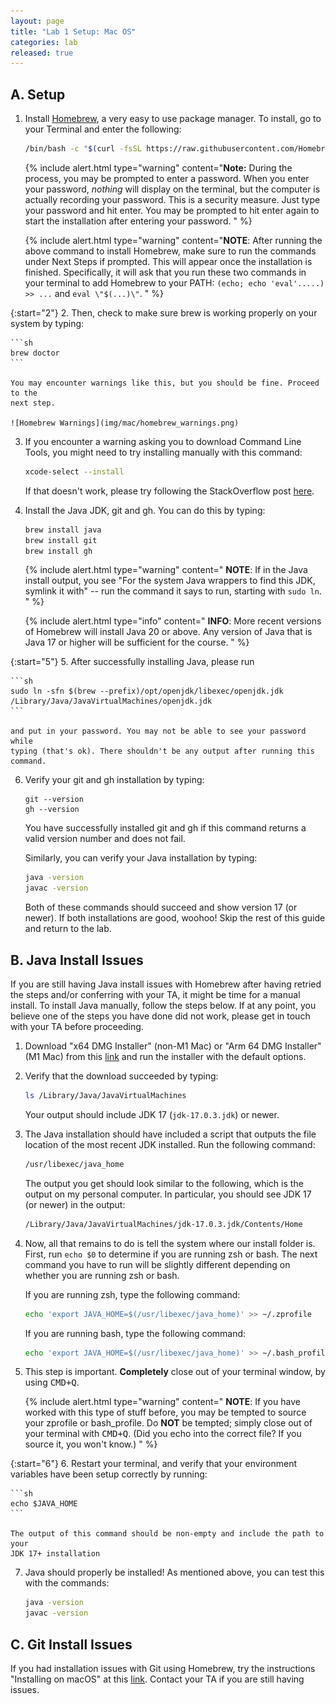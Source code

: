 ```yaml
---
layout: page
title: "Lab 1 Setup: Mac OS"
categories: lab
released: true
---
```


## A. Setup

1.  Install [Homebrew](https://brew.sh/), a very easy to use package manager.
    To install, go to your Terminal and enter the following:

    ```sh
    /bin/bash -c "$(curl -fsSL https://raw.githubusercontent.com/Homebrew/install/HEAD/install.sh)"
    ```

    {% include alert.html type="warning" content="**Note:** During the process, you may be prompted to 
    enter a password. When you enter your password, _nothing_ will display on the terminal, but the
    computer is actually recording your password. This is a security measure. Just type your password and 
    hit enter. You may be prompted to hit enter again to start the installation after entering your password.
    " %}

    {% include alert.html type="warning" content="**NOTE**: After running the above command to install
    Homebrew, make sure to run the commands under Next Steps if prompted. This will appear once the
    installation is finished. Specifically, it will ask that you run these two commands in your terminal
    to add Homebrew to your PATH: `(echo; echo 'eval'.....) >> ...` and `eval \"$(...)\"`.
    " %}

{:start="2"}
2.  Then, check to make sure brew is working properly on your system by typing:

    ```sh
    brew doctor
    ```

    You may encounter warnings like this, but you should be fine. Proceed to the
    next step.

    ![Homebrew Warnings](img/mac/homebrew_warnings.png)

3.  If you encounter a warning asking you to download Command Line Tools, you might need to try installing
    manually with this command: 
    ```sh
    xcode-select --install
    ```
    If that doesn't work, please try following the StackOverflow post 
    [here](http://stackoverflow.com/questions/9329243/xcode-4-4-and-later-install-command-line-tools).

4.  Install the Java JDK, git and gh. You can do this by typing:

    ```sh
    brew install java
    brew install git
    brew install gh
    ```

    {% include alert.html type="warning" content="
    **NOTE**: If in the Java install output, you see \"For the system Java wrappers to
    find this JDK, symlink it with\" -- run the command it says to run, starting
    with `sudo ln`.
    " %}

    {% include alert.html type="info" content="
    **INFO**: More recent versions of Homebrew will install Java 20 or above. Any version of
    Java that is Java 17 or higher will be sufficient for the course.
    " %}

{:start="5"} 
5. After successfully installing Java, please run

    ```sh
    sudo ln -sfn $(brew --prefix)/opt/openjdk/libexec/openjdk.jdk /Library/Java/JavaVirtualMachines/openjdk.jdk
    ```

    and put in your password. You may not be able to see your password while
    typing (that's ok). There shouldn't be any output after running this command.

6. Verify your git and gh installation by typing:

    ```shell
    git --version
    gh --version
    ```

    You have successfully installed git and gh if this command returns a valid version
    number and does not fail.

    Similarly, you can verify your Java installation by typing:

    ```sh
    java -version
    javac -version
    ```

    Both of these commands should succeed and show version 17 (or newer). If both
    installations are good, woohoo! Skip the rest of this guide and return to the lab.

## B. Java Install Issues

If you are still having Java install issues with Homebrew after having retried
the steps and/or conferring with your TA, it might be time for a manual
install. To install Java manually, follow the steps below. If at any point,
you believe one of the steps you have done did not work, please get in
touch with your TA before proceeding.

1.  Download "x64 DMG Installer" (non-M1 Mac) or "Arm 64 DMG Installer" (M1 Mac)
    from this
    [link](https://www.oracle.com/java/technologies/downloads/#jdk17-mac)
    and run the installer with the default options.

2.  Verify that the download succeeded by typing:

    ```sh
    ls /Library/Java/JavaVirtualMachines
    ```

    Your output should include JDK 17 (`jdk-17.0.3.jdk`) or newer.

3.  The Java installation should have included a script that outputs the file
    location of the most recent JDK installed. Run the following command:

    ```sh
    /usr/libexec/java_home
    ```

    The output you get should look similar to the following, which is the
    output on my personal computer. In particular, you should see JDK 17
    (or newer) in the output:

    ```sh
    /Library/Java/JavaVirtualMachines/jdk-17.0.3.jdk/Contents/Home
    ```

4.  Now, all that remains to do is tell the system where our install folder is.
    First, run `echo $0` to determine if you are running zsh or bash. The next
    command you have to run will be slightly different depending on whether you
    are running zsh or bash.

    If you are running zsh, type the following command:

    ```sh
    echo 'export JAVA_HOME=$(/usr/libexec/java_home)' >> ~/.zprofile
    ```

    If you are running bash, type the following command:

    ```sh
    echo 'export JAVA_HOME=$(/usr/libexec/java_home)' >> ~/.bash_profile
    ```

5.  This step is important. **Completely** close out of your terminal window,
    by using <kbd>CMD+Q</kbd>.

    {% include alert.html type="warning" content="
    **NOTE**: If you have worked with this type of stuff
    before, you may be tempted to source your zprofile or bash_profile. Do
    **NOT** be tempted; simply close out of your terminal with <kbd>CMD+Q</kbd>.
    (Did you echo into the correct file? If you source it, you won't know.)
    " %}

{:start="6"} 
6. Restart your terminal, and verify that your environment variables have been
setup correctly by running:

    ```sh
    echo $JAVA_HOME
    ```

    The output of this command should be non-empty and include the path to your
    JDK 17+ installation

7.  Java should properly be installed! As mentioned above, you can test this
    with the commands:

    ```sh
    java -version
    javac -version
    ```

## C. Git Install Issues

If you had installation issues with Git using Homebrew, try the instructions
"Installing on macOS" at this
[link](https://git-scm.com/book/en/v2/Getting-Started-Installing-Git).
Contact your TA if you are still having issues.
